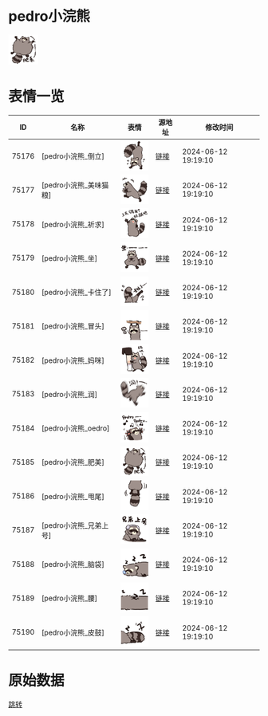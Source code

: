 # pedro小浣熊

<img src="./cover.png" height="60" alt="cover" />

# 表情一览

|ID|名称|表情|源地址|修改时间|
|----|----|----|----|----|
|75176|[pedro小浣熊_倒立]|<img src="./pic/075176_%5Bpedro小浣熊_倒立%5D.png" height="60" alt="倒立"/>|[链接](https://i0.hdslb.com/bfs/garb/3e12b5f1b67b3feafb213643db0b8baac58dc494.png)|2024-06-12 19:19:10|
|75177|[pedro小浣熊_美味猫粮]|<img src="./pic/075177_%5Bpedro小浣熊_美味猫粮%5D.png" height="60" alt="美味猫粮"/>|[链接](https://i0.hdslb.com/bfs/garb/ec8ff7718c67348ba06c33e048c15e9ee2dee505.png)|2024-06-12 19:19:10|
|75178|[pedro小浣熊_祈求]|<img src="./pic/075178_%5Bpedro小浣熊_祈求%5D.png" height="60" alt="祈求"/>|[链接](https://i0.hdslb.com/bfs/garb/d3ab792d8bb7014d6c399395246ba99264b453a1.png)|2024-06-12 19:19:10|
|75179|[pedro小浣熊_坐]|<img src="./pic/075179_%5Bpedro小浣熊_坐%5D.png" height="60" alt="坐"/>|[链接](https://i0.hdslb.com/bfs/garb/6653de693344e17ea78439c2aa8904a749f90bd9.png)|2024-06-12 19:19:10|
|75180|[pedro小浣熊_卡住了]|<img src="./pic/075180_%5Bpedro小浣熊_卡住了%5D.png" height="60" alt="卡住了"/>|[链接](https://i0.hdslb.com/bfs/garb/03c4b89b2f6206308b3d19d62553c926b7a4746f.png)|2024-06-12 19:19:10|
|75181|[pedro小浣熊_冒头]|<img src="./pic/075181_%5Bpedro小浣熊_冒头%5D.png" height="60" alt="冒头"/>|[链接](https://i0.hdslb.com/bfs/garb/300a7a496530e3a61f554e68c25b84e8300c6efc.png)|2024-06-12 19:19:10|
|75182|[pedro小浣熊_妈咪]|<img src="./pic/075182_%5Bpedro小浣熊_妈咪%5D.png" height="60" alt="妈咪"/>|[链接](https://i0.hdslb.com/bfs/garb/216dd6ace277871a6b12186831d6652465e3bb49.png)|2024-06-12 19:19:10|
|75183|[pedro小浣熊_润]|<img src="./pic/075183_%5Bpedro小浣熊_润%5D.png" height="60" alt="润"/>|[链接](https://i0.hdslb.com/bfs/garb/b030798ae97153e504c996a4bc60d4baf84142bd.png)|2024-06-12 19:19:10|
|75184|[pedro小浣熊_oedro]|<img src="./pic/075184_%5Bpedro小浣熊_oedro%5D.png" height="60" alt="oedro"/>|[链接](https://i0.hdslb.com/bfs/garb/a7a2388a20d87e5c6cd2ea0626930a17b6a5ba39.png)|2024-06-12 19:19:10|
|75185|[pedro小浣熊_肥美]|<img src="./pic/075185_%5Bpedro小浣熊_肥美%5D.png" height="60" alt="肥美"/>|[链接](https://i0.hdslb.com/bfs/garb/e9e7d6670742eeac3358f08667eb7acc1f48c983.png)|2024-06-12 19:19:10|
|75186|[pedro小浣熊_甩尾]|<img src="./pic/075186_%5Bpedro小浣熊_甩尾%5D.png" height="60" alt="甩尾"/>|[链接](https://i0.hdslb.com/bfs/garb/95742f02ee71c02c516c900c463bb24eb192ac27.png)|2024-06-12 19:19:10|
|75187|[pedro小浣熊_兄弟上号]|<img src="./pic/075187_%5Bpedro小浣熊_兄弟上号%5D.png" height="60" alt="兄弟上号"/>|[链接](https://i0.hdslb.com/bfs/garb/9d69cd02b012f90ce09fa6fb3a7a8dd528ccd466.png)|2024-06-12 19:19:10|
|75188|[pedro小浣熊_脑袋]|<img src="./pic/075188_%5Bpedro小浣熊_脑袋%5D.png" height="60" alt="脑袋"/>|[链接](https://i0.hdslb.com/bfs/garb/bbce41a3d3702ad4317775b818c19d2584ed516b.png)|2024-06-12 19:19:10|
|75189|[pedro小浣熊_腰]|<img src="./pic/075189_%5Bpedro小浣熊_腰%5D.png" height="60" alt="腰"/>|[链接](https://i0.hdslb.com/bfs/garb/f2641105b761fb6cdc6ab522cca107e5f92320c5.png)|2024-06-12 19:19:10|
|75190|[pedro小浣熊_皮鼓]|<img src="./pic/075190_%5Bpedro小浣熊_皮鼓%5D.png" height="60" alt="皮鼓"/>|[链接](https://i0.hdslb.com/bfs/garb/03960e355ad3478027af642d71da9e9c90db8924.png)|2024-06-12 19:19:10|

# 原始数据

[跳转](./raw.json)

